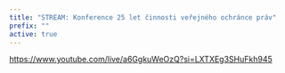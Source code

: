 ```yaml
---
title: "STREAM: Konference 25 let činnosti veřejného ochránce práv"
prefix: ""
active: true
---
```

https://www.youtube.com/live/a6GgkuWeOzQ?si=LXTXEg3SHuFkh945
